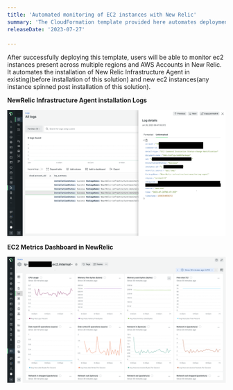 ```yaml
---
title: 'Automated monitoring of EC2 instances with New Relic'
summary: 'The CloudFormation template provided here automates deployment of New Relic Infrastructure Agent in existing and new ec2 instances in the AWS Account. After successful installation, detailed ec2 instance logs will be sent to New Relic' 
releaseDate: '2023-07-27' 

---
```

After successfully deploying this template, users will be able to monitor ec2 instances present across multiple regions and AWS Accounts in New Relic. It automates the installation of New Relic Infrastructure Agent in existing(before installation of this solution) and new ec2 instances(any instance spinned post installation of this solution). 




**NewRelic Infrastructure Agent installation Logs**



![NewRelic Infrastructure Agent installation Logs](./images/nr_agent_installation_logs.png "EC2 Metrics")




**EC2 Metrics Dashboard in NewRelic**



![EC2 Metrics Dashboard](./images/ec2_metrics_from_agent.png "EC2 Metrics")
